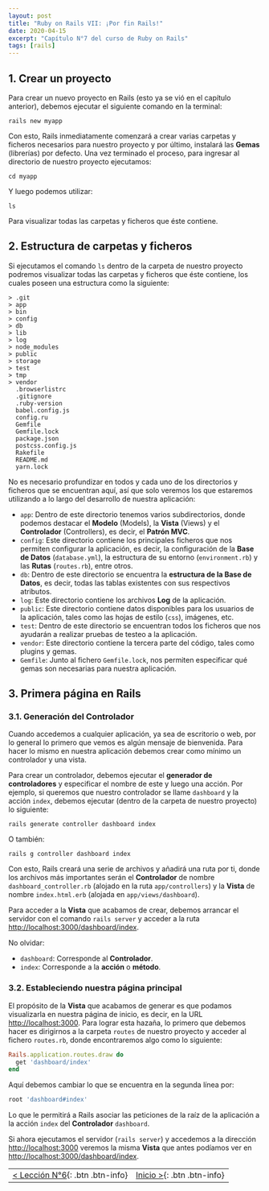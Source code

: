 ```yaml
---
layout: post
title: "Ruby on Rails VII: ¡Por fin Rails!"
date: 2020-04-15
excerpt: "Capítulo N°7 del curso de Ruby on Rails"
tags: [rails]
---
```


## 1. Crear un proyecto

Para crear un nuevo proyecto en Rails (esto ya se vió en el capítulo anterior), debemos ejecutar el siguiente comando en la terminal:

```
rails new myapp
```

Con esto, Rails inmediatamente comenzará a crear varias carpetas y ficheros necesarios para nuestro proyecto y por último, instalará las **Gemas** (librerías) por defecto. Una vez terminado el proceso, para ingresar al directorio de nuestro proyecto ejecutamos:

```
cd myapp
```

Y luego podemos utilizar:

```
ls
```

Para visualizar todas las carpetas y ficheros que éste contiene.

## 2. Estructura de carpetas y ficheros

Si ejecutamos el comando `ls` dentro de la carpeta de nuestro proyecto podremos visualizar todas las carpetas y ficheros que éste contiene, los cuales poseen una estructura como la siguiente:

```
> .git
> app
> bin
> config
> db
> lib
> log
> node_modules
> public
> storage
> test
> tmp
> vendor
  .browserlistrc
  .gitignore
  .ruby-version
  babel.config.js
  config.ru
  Gemfile
  Gemfile.lock
  package.json
  postcss.config.js
  Rakefile
  README.md
  yarn.lock
```

No es necesario profundizar en todos y cada uno de los directorios y ficheros que se encuentran aquí, así que solo veremos los que estaremos utilizando a lo largo del desarrollo de nuestra aplicación:

* `app`: Dentro de este directorio tenemos varios subdirectorios, donde podemos destacar el **Modelo** (Models), la **Vista** (Views) y el **Controlador** (Controllers), es decir, el **Patrón MVC**.
* `config`: Este directorio contiene los principales ficheros que nos permiten configurar la aplicación, es decir, la configuración de la **Base de Datos** (`database.yml`), la estructura de su entorno (`environment.rb`) y las **Rutas** (`routes.rb`), entre otros.
* `db`: Dentro de este directorio se encuentra la **estructura de la Base de Datos**, es decir, todas las tablas existentes con sus respectivos atributos.
* `log`: Este directorio contiene los archivos **Log** de la aplicación.
* `public`: Este directorio contiene datos disponibles para los usuarios de la aplicación, tales como las hojas de estilo (`css`), imágenes, etc.
* `test`: Dentro de este directorio se encuentran todos los ficheros que nos ayudarán a realizar pruebas de testeo a la aplicación.
* `vendor`: Este directorio contiene la tercera parte del código, tales como plugins y gemas.
* `Gemfile`: Junto al fichero `Gemfile.lock`, nos permiten especificar qué gemas son necesarias para nuestra aplicación.

## 3. Primera página en Rails

### 3.1. Generación del Controlador

Cuando accedemos a cualquier aplicación, ya sea de escritorio o web, por lo general lo primero que vemos es algún mensaje de bienvenida. Para hacer lo mismo en nuestra aplicación debemos crear como mínimo un controlador y una vista.

Para crear un controlador, debemos ejecutar el **generador de controladores** y especificar el nombre de este y luego una acción. Por ejemplo, si queremos que nuestro controlador se llame `dashboard` y la acción `index`, debemos ejecutar (dentro de la carpeta de nuestro proyecto) lo siguiente:

```
rails generate controller dashboard index
```

O también:

```
rails g controller dashboard index
```

Con esto, Rails creará una serie de archivos y añadirá una ruta por ti, donde los archivos más importantes serán el **Controlador** de nombre `dashboard_controller.rb` (alojado en la ruta `app/controllers`) y la **Vista** de nombre `index.html.erb` (alojada en `app/views/dashboard`).

Para acceder a la **Vista** que acabamos de crear, debemos arrancar el servidor con el comando `rails server` y acceder a la ruta [http://localhost:3000/dashboard/index](http://localhost:3000/dashboard/index).

No olvidar:
* `dashboard`: Corresponde al **Controlador**.
* `index`: Corresponde a la **acción** o **método**.

### 3.2. Estableciendo nuestra página principal

El propósito de la **Vista** que acabamos de generar es que podamos visualizarla en nuestra página de inicio, es decir, en la URL [http://localhost:3000](http://localhost:3000). Para lograr esta hazaña, lo primero que debemos hacer es dirigirnos a la carpeta `routes` de nuestro proyecto y acceder al fichero `routes.rb`, donde encontraremos algo como lo siguiente:

``` rb
Rails.application.routes.draw do
  get 'dashboard/index'
end
```

Aquí debemos cambiar lo que se encuentra en la segunda línea por:

``` rb
root 'dashboard#index'
```

Lo que le permitirá a Rails asociar las peticiones de la raíz de la aplicación a la acción `index` del **Controlador** `dashboard`.

Si ahora ejecutamos el servidor (`rails server`) y accedemos a la dirección [http://localhost:3000](http://localhost:3000) veremos la misma **Vista** que antes podíamos ver en [http://localhost:3000/dashboard/index](http://localhost:3000/dashboard/index).

|     |     |
|:----|----:|
| [< Lección N°6](https://nisoto.github.io/rails-vi-desarrollo-web/){: .btn .btn-info} | [Inicio >](https://nisoto.github.io/blog/){: .btn .btn-info} |
